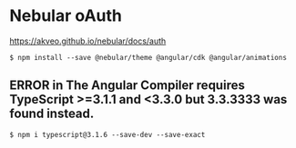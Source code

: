 # Nebular oAuth

https://akveo.github.io/nebular/docs/auth



```
$ npm install --save @nebular/theme @angular/cdk @angular/animations
```


## ERROR in The Angular Compiler requires TypeScript >=3.1.1 and <3.3.0 but 3.3.3333 was found instead.

```
$ npm i typescript@3.1.6 --save-dev --save-exact
```

